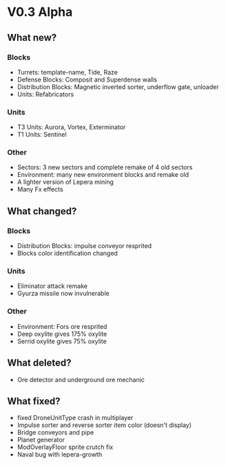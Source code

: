 # V0.3 Alpha
## What new?
### Blocks
- Turrets: template-name, Tide, Raze
- Defense Blocks: Composit and Superdense walls
- Distribution Blocks: Magnetic inverted sorter, underflow gate, unloader
- Units: Refabricators
### Units
- T3 Units: Aurora, Vortex, Exterminator
- T1 Units: Sentinel

### Other
- Sectors: 3 new sectors and complete remake of 4 old sectors
- Environment: many new environment blocks and remake old
- A lighter version of Lepera mining
- Many Fx effects

## What changed?
### Blocks
- Distribution Blocks: impulse conveyor resprited
- Blocks color identification changed
### Units
- Eliminator attack remake
- Gyurza missile now invulnerable
### Other
- Environment: Fors ore resprited
- Deep oxylite gives 175% oxylite
- Serrid oxylite gives 75% oxylite

## What deleted?
- Ore detector and underground ore mechanic

## What fixed?
- fixed DroneUnitType crash in multiplayer
- Impulse sorter and reverse sorter item color (doesn't display)
- Bridge conveyors and pipe
- Planet generator
- ModOverlayFloor sprite crutch fix
- Naval bug with lepera-growth
